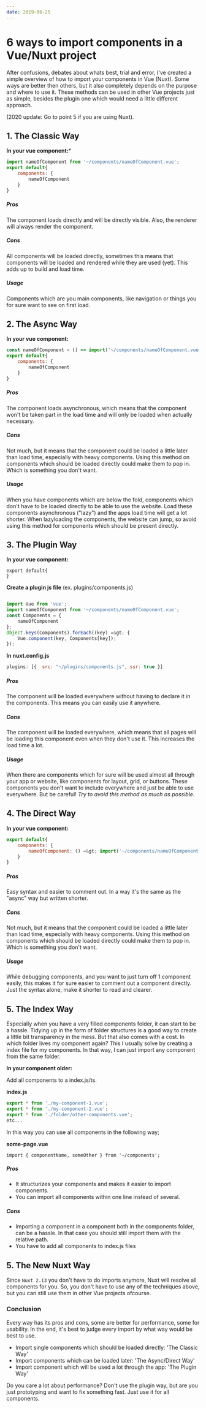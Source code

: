 ```yaml
---
date: 2019-06-25
---
```


# 6 ways to import components in a Vue/Nuxt project

After confusions, debates about whats best, trial and error, I've created a simple overview of how to import your components in Vue (Nuxt). Some ways are better then others, but it also completely depends on the purpose and where to use it.
These methods can be used in other Vue projects just as simple, besides the plugin one which would need a little different approach.

(2020 update: Go to point 5 if you are using Nuxt).

## 1. The Classic Way

**In your vue component:***

```js
import nameOfComponent from '~/components/nameOfComponent.vue';
export default{
    components: {
        nameOfComponent
    }
}
```
##### Pros

The component loads directly and will be directly visible. Also, the renderer will always render the component.

##### Cons

All components will be loaded directly, sometimes this means that components will be loaded and rendered while they are used (yet). This adds up to build and load time.

##### Usage

Components which are you main components, like navigation or things you for sure want to see on first load.

## 2. The Async Way

**In your vue component:**

```js
const nameOfComponent = () => import('~/components/nameOfComponent.vue');
export default{
    components: {
        nameOfComponent
    }
}
```

##### Pros

The component loads asynchronous, which means that the component won't be taken part in the load time and will only be loaded when actually necessary.

##### Cons

Not much, but it means that the component could be loaded a little later than load time, especially with heavy components. Using this method on components which should be loaded directly could make them to pop in. Which is something you don't want.

##### Usage

When you have components which are below the fold, components which don't have to be loaded directly to be able to use the website. Load these components asynchronous ("lazy") and the apps load time will get a lot shorter. When lazyloading the components, the website can jump, so avoid using this method for components which should be present directly.


## 3. The Plugin Way

**In your vue component:**


```
export default{
}
```

**Create a plugin js file** (ex. plugins/components.js)

```js

import Vue from 'vue';
import nameOfComponent from '~/components/nameOfComponent.vue';
const Components = {
    nameOfComponent
};
Object.keys(Components).forEach((key) =&gt; {
    Vue.component(key, Components[key]);
});
```

**In nuxt.config.js**

```js
plugins: [{  src: "~/plugins/components.js", ssr: true }]
```

##### Pros

The component will be loaded everywhere without having to declare it in the components. This means you can easily use it anywhere.

##### Cons

The component will be loaded everywhere, which means that all pages will be loading this component even when they don't use it. This increases the load time a lot.

##### Usage

When there are components which for sure will be used almost all through your app or website, like components for layout, grid, or buttons. These components you don't want to include everywhere and just be able to use everywhere. But be careful! <em>Try to avoid this method as much as possible.</em>

## 4. The Direct Way

**In your vue component:**

```js
export default{
    components: {
        nameOfComponent: () =&gt; import('~/components/nameOfComponent.vue');
    }
}
```

##### Pros

Easy syntax and easier to comment out. In a way it's the same as the "async" way but written shorter.

##### Cons

Not much, but it means that the component could be loaded a little later than load time, especially with heavy components. Using this method on components which should be loaded directly could make them to pop in. Which is something you don't want.

##### Usage

While debugging components, and you want to just turn off 1 component easily, this makes it for sure easier to comment out a component directly. Just the syntax alone,  make it shorter to read and clearer.


## 5. The Index Way

Especially when you have a very filled components folder, it can start to be a hassle. Tidying up in the form of folder structures is a good way to create a little bit transparency in the mess. But that also comes with a cost. In which folder lives my component again?
This I usually solve by creating a index file for my components. In that way, I can just import any component from the same folder.


**In your component older:**

Add all components to a index.js/ts.

**index.js**

```js
export * from './my-component-1.vue';
export * from './my-component-2.vue';
export * from './folder/other-components.vue';
etc...
```
In this way you can use all components in the following way;

**some-page.vue**
```
import { componentName, someOther } from '~/components';
```

##### Pros

- It structurizes your components and makes it easier to import components. 
- You can import all components within one line instead of several. 

##### Cons

- Importing a component in a component both in the components folder, can be a hassle. In that case you should still import them with the relative path.
- You have to add all components to index.js files

## 5. The New Nuxt Way

Since `Nuxt 2.13` you don't have to do imports anymore, Nuxt will resolve all components for you. So, you don't have to use any of the techniques above, but you can still use them in other Vue projects ofcourse.


### Conclusion

Every way has its pros and cons, some are better for performance, some for usability. In the end, it's best to judge every import by what way would be best to use.

- Import single components which should be loaded directly: 'The Classic Way'
- Import components which can be loaded later: 'The Async/Direct Way'
- Import component which will be used a lot through the app: 'The Plugin Way'

Do you care a lot about performance? Don't use the plugin way, but are you just prototyping and want to fix something fast. Just use it for all components.
